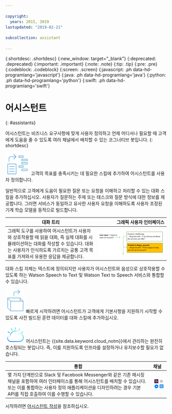 ```yaml
---

copyright:
  years: 2015, 2019
lastupdated: "2019-02-21"

subcollection: assistant

---
```


{:shortdesc: .shortdesc}
{:new_window: target="_blank"}
{:deprecated: .deprecated}
{:important: .important}
{:note: .note}
{:tip: .tip}
{:pre: .pre}
{:codeblock: .codeblock}
{:screen: .screen}
{:javascript: .ph data-hd-programlang='javascript'}
{:java: .ph data-hd-programlang='java'}
{:python: .ph data-hd-programlang='python'}
{:swift: .ph data-hd-programlang='swift'}

# 어시스턴트
{: #assistants}

어시스턴트는 비즈니스 요구사항에 맞게 사용자 정의하고 언제 어디서나 필요할 때 고객에게 도움을 줄 수 있도록 여러 채널에서 배치할 수 있는 코그너티브 봇입니다.
{: shortdesc}

![스킬](images/skill-icon.png) 고객의 목표를 충족시키는 데 필요한 스킬에 추가하여 어시스턴트를 사용자 정의합니다.

일반적으로 고객에게 도움이 필요한 질문 또는 요청을 이해하고 처리할 수 있는 대화 스킬을 추가하십시오. 사용자가 질문하는 주제 또는 태스크와 질문 방식에 대한 정보를 제공합니다. 그러면 서비스가 동일하고 유사한 사용자 요청을 이해하도록 사용자 조정된 기계 학습 모델을 동적으로 빌드합니다.

| 대화 트리 | 그래픽 사용자 인터페이스 |
|-------------|-------------------------:|
| 그래픽 도구를 사용하여 어시스턴트가 사용자와 상호작용할 때 읽을 대화, 즉 실제 대화를 시뮬레이션하는 대화를 작성할 수 있습니다. 대화는 사용자가 인식하도록 가르치는 공통 고객 목표를 가져와서 유용한 응답을 제공합니다. | ![예제 컨텐츠가 있는 샘플 대화 트리](images/dialog-depiction.png) |

대화 스킬 자체는 텍스트에 정의되지만 사용자가 어시스턴트와 음성으로 상호작용할 수 있도록 하는 Watson Speech to Text 및 Watson Text to Speech 서비스와 통합할 수 있습니다.

![바로 사용할 수 있는 훈련 데이터](images/oob.png) 빠르게 시작하려면 어시스턴트가 고객에게 기본사항을 지원하기 시작할 수 있도록 사전 빌드된 훈련 데이터를 대화 스킬에 추가하십시오.

![IBM Cloud](images/cloud.png) 어시스턴트는 {{site.data.keyword.cloud_notm}}에서 관리하는 완전히 호스팅되는 봇입니다. 즉, 이를 지원하도록 인프라를 설정하거나 유지보수할 필요가 없습니다.

| 통합               | 채널      |
|--------------------|:----------|
| 몇 가지 단계만으로 Slack 및 Facebook Messenger와 같은 기존 메시징 채널을 포함하여 여러 인터페이스를 통해 어시스턴트를 배치할 수 있습니다. 또는 이를 통합하는 사용자 정의 애플리케이션을 디자인하려는 경우 기본 API를 직접 호출하여 이를 수행할 수 있습니다. | ![Slack, Facebook Messenger, 웹 애플리케이션 또는 휴먼 에이전트 통합을 포함한 통합 방법](images/integrations.png) |

시작하려면 [어시스턴트 작성](/docs/services/assistant?topic=assistant-assistant-add)을 참조하십시오.
